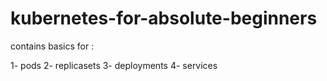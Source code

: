 # kubernetes-for-absolute-beginners
contains basics for :


1- pods
2- replicasets
3- deployments
4- services
